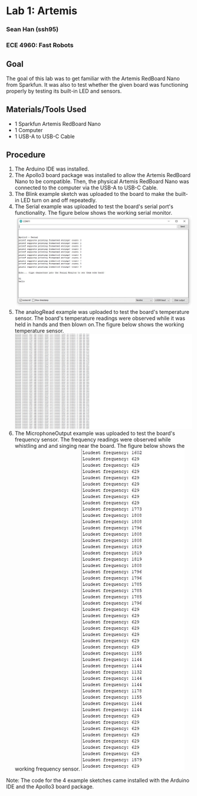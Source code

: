# Lab 1: Artemis
### Sean Han (ssh95)
### ECE 4960: Fast Robots

## Goal
The goal of this lab was to get familiar with the Artemis RedBoard Nano from Sparkfun. It was also to test whether the given board was functioning properly by testing its built-in LED and sensors. 

## Materials/Tools Used
* 1 Sparkfun Artemis RedBoard Nano
* 1 Computer
* 1 USB-A to USB-C Cable

## Procedure
1. The Arduino IDE was installed.  
2. The Apollo3 board package was installed to allow the Artemis RedBoard Nano to be compatible. Then, the physical Artemis RedBoard Nano was connected to the computer via the USB-A to USB-C Cable. 
3. The Blink example sketch was uploaded to the board to make the built-in LED turn on and off repeatedly.
4. The Serial example was uploaded to test the board's serial port's functionality. The figure below shows the working serial monitor.
![](../Lab1Images/Serial.JPG)
5. The analogRead example was uploaded to test the board's temperature sensor. The board's temperature readings were observed while it was held in hands and then blown on.The figure below shows the working temperature sensor.
![](../Lab1Images/analogRead.JPG)
6. The MicrophoneOutput example was uploaded to test the board's frequency sensor. The frequency readings were observed while whistling and and singing near the board. The figure below shows the working frequency sensor.
![](../Lab1Images/frequency.JPG)

Note: The code for the 4 example sketches came installed with the Arduino IDE and the Apollo3 board package. 

